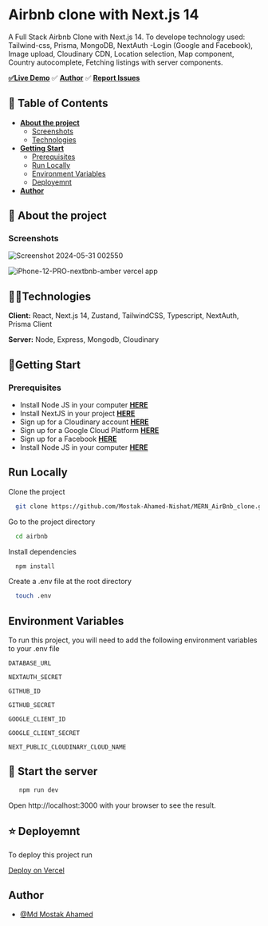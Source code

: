 
  # Airbnb clone with Next.js 14

A Full Stack Airbnb Clone with Next.js 14. To develope technology used: Tailwind-css, Prisma, MongoDB, NextAuth -Login (Google and Facebook), Image upload, Cloudinary CDN, Location selection, Map component, Country autocomplete, Fetching listings with server components.

   [**✅Live Demo**](https://nextbnb-amber.vercel.app/)        ✅ [**Author**](https://github.com/Mostak-Ahamed-Nishat)  ✅ [**Report Issues**](https://github.com/Mostak-Ahamed-Nishat/MERN_AirBnb_clone/issues)


## 📖 Table of Contents

- [**About the project**](#about-the-project)
  - [Screenshots](#screenshots)
  - [Technologies](#technologies)
- [**Getting Start**](#getting-start)
  - [Prerequisites](#prerequisites)
  - [Run Locally](#run-locally)
  - [Environment Variables](#environment-variables)
  - [Deployemnt](#deployemnt)
- [**Author**](#author)



## 📜 About the project


### Screenshots
![Screenshot 2024-05-31 002550](https://github.com/Mostak-Ahamed-Nishat/MERN_AirBnb_clone/assets/37589801/5ade8d65-f618-4ba4-9a9d-54f999c01bc3)

![iPhone-12-PRO-nextbnb-amber vercel app](https://github.com/Mostak-Ahamed-Nishat/MERN_AirBnb_clone/assets/37589801/c8a1de17-69c5-4eb2-a339-0c111ae5101c)


## 👨‍💻Technologies

**Client:** React, Next.js 14, Zustand, TailwindCSS, Typescript, NextAuth, Prisma Client

**Server:** Node, Express, Mongodb, Cloudinary


## 🚀Getting Start

  ### Prerequisites

- Install Node JS in your computer  [**HERE**](https://nodejs.org/en/)
-  Install NextJS in your project [**HERE**](https://nextjs.org/docs/getting-started/installation)
- Sign up for a Cloudinary account  [**HERE** ](https://cloudinary.com/)
- Sign up for a Google Cloud Platform  [**HERE**](https://console.cloud.google.com/welcome?project=airbnb-clone-423718)
-  Sign up for a Facebook  [**HERE**](https://developers.facebook.com/)
- Install Node JS in your computer  [**HERE**](https://nodejs.org/en/)


## Run Locally

Clone the project

```bash
  git clone https://github.com/Mostak-Ahamed-Nishat/MERN_AirBnb_clone.git
```

Go to the project directory

```bash
  cd airbnb
```

Install dependencies

```bash
  npm install
```

Create a .env file at the root directory

```bash
  touch .env
```


## Environment Variables

To run this project, you will need to add the following environment variables to your .env file

`DATABASE_URL`

`NEXTAUTH_SECRET`

`GITHUB_ID`

`GITHUB_SECRET`

`GOOGLE_CLIENT_ID`

`GOOGLE_CLIENT_SECRET`

`NEXT_PUBLIC_CLOUDINARY_CLOUD_NAME`


## 🏃 Start the server

```bash
   npm run dev
```

Open http://localhost:3000 with your browser to see the result.


## ⭐ Deployemnt
To deploy this project run

[Deploy on Vercel](https://vercel.com/)


## Author

- [@Md Mostak Ahamed](https://github.com/Mostak-Ahamed-Nishat/)



